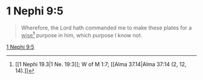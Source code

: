 # 1 Nephi 9:5

> Wherefore, the Lord hath commanded me to make these plates for a <u>wise</u>[^a] purpose in him, which purpose I know not.

[1 Nephi 9:5](https://www.churchofjesuschrist.org/study/scriptures/bofm/1-ne/9?lang=eng&id=p5#p5)


[^a]: [[1 Nephi 19.3|1 Ne. 19:3]]; W of M 1:7; [[Alma 37.14|Alma 37:14 (2, 12, 14).]]
